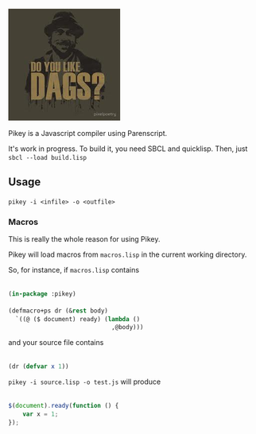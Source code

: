 
![](dags.jpg)

Pikey is a Javascript compiler using Parenscript.

It's work in progress.  To build it, you need SBCL and quicklisp.
Then, just `sbcl --load build.lisp`


## Usage

`pikey -i <infile> -o <outfile>`

### Macros

This is really the whole reason for using Pikey.

Pikey will load macros from `macros.lisp` in the current working directory.

So, for instance, if `macros.lisp` contains

``` lisp

(in-package :pikey)

(defmacro+ps dr (&rest body)
  `((@ ($ document) ready) (lambda ()
                             ,@body)))

```

and your source file contains

``` lisp

(dr (defvar x 1))

```

`pikey -i source.lisp -o test.js` will produce

``` javascript

$(document).ready(function () {
    var x = 1;
});

```

